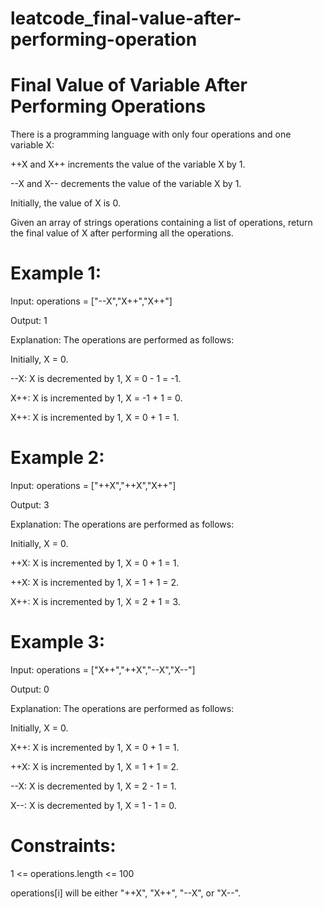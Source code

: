 # leatcode_final-value-after-performing-operation

# Final Value of Variable After Performing Operations


There is a programming language with only four operations and one variable X:


++X and X++ increments the value of the variable X by 1.



--X and X-- decrements the value of the variable X by 1.


Initially, the value of X is 0.



Given an array of strings operations containing a list of operations, return the final value of X after performing all the operations.

 

# Example 1:
 

Input: operations = ["--X","X++","X++"]


Output: 1



Explanation: The operations are performed as follows:


Initially, X = 0.


--X: X is decremented by 1, X =  0 - 1 = -1.



X++: X is incremented by 1, X = -1 + 1 =  0.



X++: X is incremented by 1, X =  0 + 1 =  1.


# Example 2:


Input: operations = ["++X","++X","X++"]



Output: 3


Explanation: The operations are performed as follows:


Initially, X = 0.


++X: X is incremented by 1, X = 0 + 1 = 1.


++X: X is incremented by 1, X = 1 + 1 = 2.


X++: X is incremented by 1, X = 2 + 1 = 3.


# Example 3:



Input: operations = ["X++","++X","--X","X--"]


Output: 0


Explanation: The operations are performed as follows:


Initially, X = 0.


X++: X is incremented by 1, X = 0 + 1 = 1.


++X: X is incremented by 1, X = 1 + 1 = 2.


--X: X is decremented by 1, X = 2 - 1 = 1.


X--: X is decremented by 1, X = 1 - 1 = 0.

 

# Constraints:

1 <= operations.length <= 100



operations[i] will be either "++X", "X++", "--X", or "X--".
